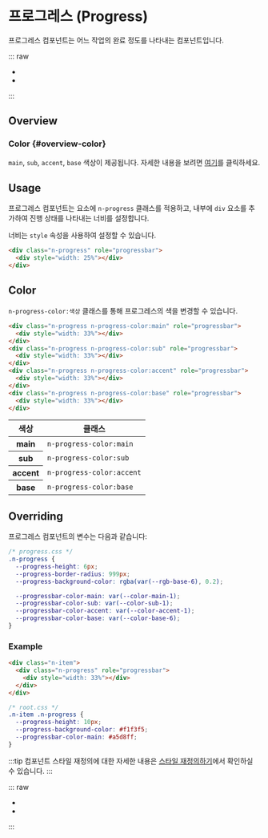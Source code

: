 <script setup>
import ExampleSection from "./demo/ExampleSection.vue";
import Link from "./demo/Link.vue"

</script>

# 프로그레스 (Progress)

프로그레스 컴포넌트는 어느 작업의 완료 정도를 나타내는 컴포넌트입니다.

::: raw

<ul class="d:flex ai:center gap:6 mt:6">
  <li><Link :text="'전체 컴포넌트'" :link="'../guide/getting-started-component'"/></li>
  <li><Link :text="'이슈 제출하기'" :link="'https://github.com/newlecture-corp/newtil-css/issues/new?title=[Progress]%20'" :newtab="true"/></li>
</ul>

:::

## Overview

### Color {#overview-color}

`main`, `sub`, `accent`, `base` 색상이 제공됩니다. 자세한 내용을 보려면 [여기](#color)를 클릭하세요.

<div class="n-item d:flex fl-dir:column gap:4 mt:4">
  <div class="n-progress" role="progressbar">
    <div style="width: 25%"></div>
  </div>
  <div class="n-progress n-progress-color:sub" role="progressbar">
    <div style="width: 25%"></div>
  </div>
  <div class="n-progress n-progress-color:accent" role="progressbar">
    <div style="width: 25%"></div>
  </div>
  <div class="n-progress n-progress-color:base" role="progressbar">
    <div style="width: 25%"></div>
  </div>
</div>

## Usage

프로그레스 컴포넌트는 요소에 `n-progress` 클래스를 적용하고, 내부에 `div` 요소를 추가하여 진행 상태를 나타내는 너비를 설정합니다.

너비는 `style` 속성을 사용하여 설정할 수 있습니다.

<ExampleSection>
  <div class="n-progress" role="progressbar">
    <div style="width: 25%"></div>
  </div>
</ExampleSection>

```html
<div class="n-progress" role="progressbar">
  <div style="width: 25%"></div>
</div>
```

## Color

`n-progress-color:색상` 클래스를 통해 프로그레스의 색을 변경할 수 있습니다.

<ExampleSection class="flex-direction:column gap:4">
  <div class="n-progress n-progress-color:main" role="progressbar">
    <div style="width: 33%"></div>
  </div>
  <div class="n-progress n-progress-color:sub" role="progressbar">
    <div style="width: 33%"></div>
  </div>
  <div class="n-progress n-progress-color:accent" role="progressbar">
    <div style="width: 33%"></div>
  </div>
  <div class="n-progress n-progress-color:base" role="progressbar">
    <div style="width: 33%"></div>
  </div>
</ExampleSection>

```html
<div class="n-progress n-progress-color:main" role="progressbar">
  <div style="width: 33%"></div>
</div>
<div class="n-progress n-progress-color:sub" role="progressbar">
  <div style="width: 33%"></div>
</div>
<div class="n-progress n-progress-color:accent" role="progressbar">
  <div style="width: 33%"></div>
</div>
<div class="n-progress n-progress-color:base" role="progressbar">
  <div style="width: 33%"></div>
</div>
```

<table>
  <thead>
    <tr>
      <th scope="col">색상</th>
      <th scope="col">클래스</th>
    </tr>
  </thead>
  <tbody>
    <tr>
      <th>main</th>
      <td>
        <code>n-progress-color:main</code>
      </td>
    </tr>
    <tr>
      <th>sub</th>
      <td>
        <code>n-progress-color:sub</code>
      </td>
    </tr>
    <tr>
      <th>accent</th>
      <td>
        <code>n-progress-color:accent</code>
      </td>
    </tr>
    <tr>
      <th>base</th>
      <td>
        <code>n-progress-color:base</code>
      </td>
    </tr>
  </tbody>
</table>

## Overriding

프로그레스 컴포넌트의 변수는 다음과 같습니다:

```css
/* progress.css */ 
.n-progress {
  --progress-height: 6px;
  --progress-border-radius: 999px;
  --progress-background-color: rgba(var(--rgb-base-6), 0.2);

  --progressbar-color-main: var(--color-main-1);
  --progressbar-color-sub: var(--color-sub-1);
  --progressbar-color-accent: var(--color-accent-1);
  --progressbar-color-base: var(--color-base-6);
}
```

### Example

<ExampleSection>
<div class="n-item example w:100p">
  <div class="n-progress" role="progressbar">
    <div style="width: 33%"></div>
  </div>
</div>
</ExampleSection>

```html
<div class="n-item">
  <div class="n-progress" role="progressbar">
    <div style="width: 33%"></div>
  </div>
</div>
```

```css
/* root.css */ 
.n-item .n-progress {
  --progress-height: 10px;
  --progress-background-color: #f1f3f5;
  --progressbar-color-main: #a5d8ff;
}
```

<style>
.n-item.example .n-progress {
  --progress-height: 10px;
  --progress-background-color: #f1f3f5;
  --progressbar-color-main: #a5d8ff;
}
</style>

:::tip
컴포넌트 스타일 재정의에 대한 자세한 내용은 [스타일 재정의하기](/guide/customizing)에서 확인하실 수 있습니다.
:::

::: raw

<ul class="d:flex ai:center gap:6 mt:10">
  <li><Link :text="'전체 컴포넌트'" :link="'../guide/getting-started-component'"/></li>
  <li><Link :text="'이슈 제출하기'" :link="'https://github.com/newlecture-corp/newtil-css/issues/new?title=[Progress]%20'" :newtab="true"/></li>
</ul>

:::
